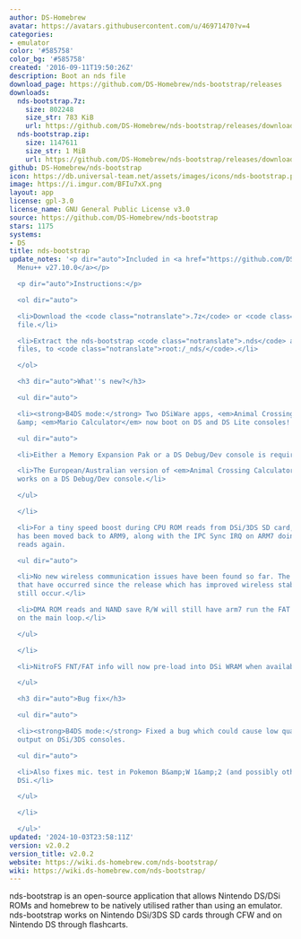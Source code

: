 ```yaml
---
author: DS-Homebrew
avatar: https://avatars.githubusercontent.com/u/46971470?v=4
categories:
- emulator
color: '#585758'
color_bg: '#585758'
created: '2016-09-11T19:50:26Z'
description: Boot an nds file
download_page: https://github.com/DS-Homebrew/nds-bootstrap/releases
downloads:
  nds-bootstrap.7z:
    size: 802248
    size_str: 783 KiB
    url: https://github.com/DS-Homebrew/nds-bootstrap/releases/download/v2.0.2/nds-bootstrap.7z
  nds-bootstrap.zip:
    size: 1147611
    size_str: 1 MiB
    url: https://github.com/DS-Homebrew/nds-bootstrap/releases/download/v2.0.2/nds-bootstrap.zip
github: DS-Homebrew/nds-bootstrap
icon: https://db.universal-team.net/assets/images/icons/nds-bootstrap.png
image: https://i.imgur.com/BFIu7xX.png
layout: app
license: gpl-3.0
license_name: GNU General Public License v3.0
source: https://github.com/DS-Homebrew/nds-bootstrap
stars: 1175
systems:
- DS
title: nds-bootstrap
update_notes: '<p dir="auto">Included in <a href="https://github.com/DS-Homebrew/TWiLightMenu/releases/tag/v27.10.0"><strong>TW</strong>i<strong>L</strong>ight
  Menu++ v27.10.0</a></p>

  <p dir="auto">Instructions:</p>

  <ol dir="auto">

  <li>Download the <code class="notranslate">.7z</code> or <code class="notranslate">.zip</code>
  file.</li>

  <li>Extract the nds-bootstrap <code class="notranslate">.nds</code> and <code class="notranslate">.ver</code>
  files, to <code class="notranslate">root:/_nds/</code>.</li>

  </ol>

  <h3 dir="auto">What''s new?</h3>

  <ul dir="auto">

  <li><strong>B4DS mode:</strong> Two DSiWare apps, <em>Animal Crossing Calculator</em>
  &amp; <em>Mario Calculator</em> now boot on DS and DS Lite consoles!

  <ul dir="auto">

  <li>Either a Memory Expansion Pak or a DS Debug/Dev console is required.</li>

  <li>The European/Australian version of <em>Animal Crossing Calculator</em> only
  works on a DS Debug/Dev console.</li>

  </ul>

  </li>

  <li>For a tiny speed boost during CPU ROM reads from DSi/3DS SD card, the FAT code
  has been moved back to ARM9, along with the IPC Sync IRQ on ARM7 doing SD sector
  reads again.

  <ul dir="auto">

  <li>No new wireless communication issues have been found so far. The same issues
  that have occurred since the release which has improved wireless stability will
  still occur.</li>

  <li>DMA ROM reads and NAND save R/W will still have arm7 run the FAT code while
  on the main loop.</li>

  </ul>

  </li>

  <li>NitroFS FNT/FAT info will now pre-load into DSi WRAM when available.</li>

  </ul>

  <h3 dir="auto">Bug fix</h3>

  <ul dir="auto">

  <li><strong>B4DS mode:</strong> Fixed a bug which could cause low quality sound
  output on DSi/3DS consoles.

  <ul dir="auto">

  <li>Also fixes mic. test in Pokemon B&amp;W 1&amp;2 (and possibly other games) on
  DSi.</li>

  </ul>

  </li>

  </ul>'
updated: '2024-10-03T23:58:11Z'
version: v2.0.2
version_title: v2.0.2
website: https://wiki.ds-homebrew.com/nds-bootstrap/
wiki: https://wiki.ds-homebrew.com/nds-bootstrap/
---
```

nds-bootstrap is an open-source application that allows Nintendo DS/DSi ROMs and homebrew to be natively utilised rather than using an emulator. nds-bootstrap works on Nintendo DSi/3DS SD cards through CFW and on Nintendo DS through flashcarts.
